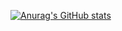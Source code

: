 <!-- ### Hi there 👋 -->

[![Anurag's GitHub stats](https://github-readme-stats.vercel.app/api?username=rblakeh&theme=great-gatsby)](https://github.com/anuraghazra/github-readme-stats)

<!-- [![Top Langs](https://github-readme-stats.vercel.app/api/top-langs/?username=rblakeh&layout=compact)](https://github.com/anuraghazra/github-readme-stats) -->

<!--
**rBlakeH/rblakeh** is a ✨ _special_ ✨ repository because its `README.md` (this file) appears on your GitHub profile.

Here are some ideas to get you started:

- 🔭 I’m currently working on ...
- 🌱 I’m currently learning ...
- 👯 I’m looking to collaborate on ...
- 🤔 I’m looking for help with ...
- 💬 Ask me about ...
- 📫 How to reach me: ...
- 😄 Pronouns: ...
- ⚡ Fun fact: ...
-->
